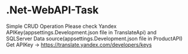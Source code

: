 # .Net-WebAPI-Task
Simple CRUD Operation
Please check Yandex APIKey(appsettings.Development.json file  in TranslateApi) and</br>
SQLServer Data source(appsettings.Development.json file in ProductAPI)
Get APIKey -> https://translate.yandex.com/developers/keys
